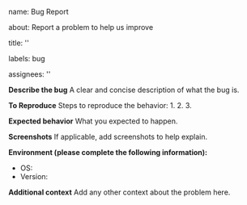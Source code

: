 
name: Bug Report

about: Report a problem to help us improve

title: ''

labels: bug

assignees: ''


**Describe the bug**
A clear and concise description of what the bug is.

**To Reproduce**
Steps to reproduce the behavior:
1. 
2. 
3. 

**Expected behavior**
What you expected to happen.

**Screenshots**
If applicable, add screenshots to help explain.

**Environment (please complete the following information):**
 - OS: 
 - Version: 

**Additional context**
Add any other context about the problem here.

